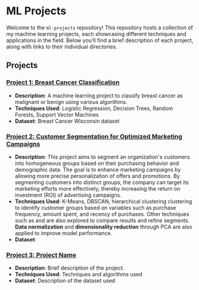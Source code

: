 # ML Projects

Welcome to the `ml-projects` repository! This repository hosts a collection of my machine learning projects, each showcasing different techniques and applications in the field. Below you’ll find a brief description of each project, along with links to their individual directories.

## Projects

### [Project 1: Breast Cancer Classification](https://github.com/kur0ii/breast-cancer-classification)
- **Description**: A machine learning project to classify breast cancer as malignant or benign using various algorithms.
- **Techniques Used**: Logistic Regression, Decision Trees, Random Forests, Support Vector Machines
- **Dataset**: Breast Cancer Wisconsin dataset

### [Project 2: Customer Segmentation for Optimized Marketing Campaigns](https://github.com/michaeldrm/segmentation-optimized-marketing)
- **Description**: This project aims to segment an organization's customers into homogeneous groups based on their purchasing behavior and demographic data. The goal is to enhance marketing campaigns by allowing more precise personalization of offers and promotions. By segmenting customers into distinct groups, the company can target its marketing efforts more effectively, thereby increasing the return on investment (ROI) of advertising campaigns.
- **Techniques Used**: K-Means, DBSCAN, hierarchical clustering clustering to identify customer groups based on variables such as purchase frequency, amount spent, and recency of purchases. Other techniques such as  and  are also explored to compare results and refine segments. **Data normalization** and **dimensionality reduction** through PCA are also applied to improve model performance.
- **Dataset**: 


### [Project 3: Project Name](./project3)
- **Description**: Brief description of the project.
- **Techniques Used**: Techniques and algorithms used
- **Dataset**: Description of the dataset used
